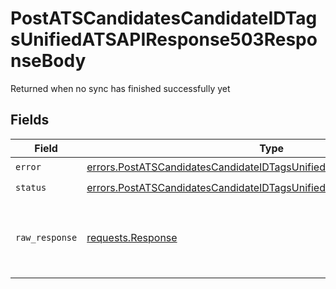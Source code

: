 # PostATSCandidatesCandidateIDTagsUnifiedATSAPIResponse503ResponseBody

Returned when no sync has finished successfully yet


## Fields

| Field                                                                                                                                                          | Type                                                                                                                                                           | Required                                                                                                                                                       | Description                                                                                                                                                    |
| -------------------------------------------------------------------------------------------------------------------------------------------------------------- | -------------------------------------------------------------------------------------------------------------------------------------------------------------- | -------------------------------------------------------------------------------------------------------------------------------------------------------------- | -------------------------------------------------------------------------------------------------------------------------------------------------------------- |
| `error`                                                                                                                                                        | [errors.PostATSCandidatesCandidateIDTagsUnifiedATSAPIResponse503Error](../../models/errors/postatscandidatescandidateidtagsunifiedatsapiresponse503error.md)   | :heavy_check_mark:                                                                                                                                             | N/A                                                                                                                                                            |
| `status`                                                                                                                                                       | [errors.PostATSCandidatesCandidateIDTagsUnifiedATSAPIResponse503Status](../../models/errors/postatscandidatescandidateidtagsunifiedatsapiresponse503status.md) | :heavy_check_mark:                                                                                                                                             | N/A                                                                                                                                                            |
| `raw_response`                                                                                                                                                 | [requests.Response](https://requests.readthedocs.io/en/latest/api/#requests.Response)                                                                          | :heavy_minus_sign:                                                                                                                                             | Raw HTTP response; suitable for custom response parsing                                                                                                        |